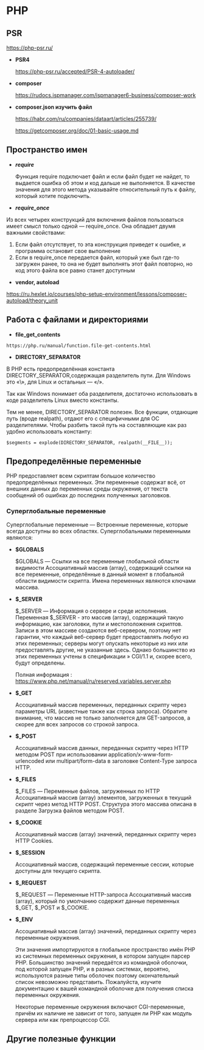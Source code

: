
# **PHP**
## **PSR**

   https://php-psr.ru/
   * **PSR4**

      https://php-psr.ru/accepted/PSR-4-autoloader/
   * **composer**
     
      https://rudocs.ispmanager.com/ispmanager6-business/composer-work 
   * **composer.json изучить файл**

      https://habr.com/ru/companies/dataart/articles/255739/

      https://getcomposer.org/doc/01-basic-usage.md

## **Пространство имен**
   * ***require***

      Функция require подключает файл и если файл будет не найдет, то выдается ошибка об этом и код дальше не выполняется.
      В качестве значения для этого метода указывайте относительный путь к файлу, который хотите подключить.
   * ***require_once***

   Из всех четырех конструкций для включения файлов пользоваться имеет смысл только одной — require_once. Она обладает двумя важными свойствами:
1. Если файл отсутствует, то эта конструкция приведет к ошибке, и программа остановит свое выполнение
2. Если в require_once передается файл, который уже был где-то загружен ранее, то она не будет выполнять этот файл повторно, но код этого файла все равно станет доступным

* **vendor, autoload**

https://ru.hexlet.io/courses/php-setup-environment/lessons/composer-autoload/theory_unit

## **Работа с файлами и директориями**
   * **file_get_contents**

    https://php.ru/manual/function.file-get-contents.html

   * **DIRECTORY_SEPARATOR**  

   В PHP есть предопределённая константа DIRECTORY_SEPARATOR,содержащая разделитель пути. Для Windows это «\», для Linux и остальных — «/».

   Так как Windows понимает оба разделителя, достаточно использовать в коде разделитель Linux вместо константы.

   Тем не менее, DIRECTORY_SEPARATOR полезен. Все функции, отдающие путь (вроде realpath), отдают его с специфичными для ОС разделителями. Чтобы разбить такой путь на составляющие как раз удобно использовать константу:

~~~
$segments = explode(DIRECTORY_SEPARATOR, realpath(__FILE__));
~~~

## **Предопределённые переменные**

PHP предоставляет всем скриптам большое количество предопределённых переменных. Эти переменные содержат всё, от внешних данных до переменных среды окружения, от текста сообщений об ошибках до последних полученных заголовков.

### **Суперглобальные переменные**

Суперглобальные переменные — Встроенные переменные, которые всегда доступны во всех областях.
Суперглобальными переменными являются:

* **$GLOBALS**

   $GLOBALS — Ссылки на все переменные глобальной области видимости
   Ассоциативный массив (array), содержащий ссылки на все переменные, определённые в данный момент в глобальной области видимости скрипта. Имена переменных являются ключами массива.

* **$_SERVER**

   $_SERVER — Информация о сервере и среде исполнения.
   Переменная $_SERVER - это массив (array), содержащий такую информацию, как заголовки, пути и местоположения скриптов. Записи в этом массиве создаются веб-сервером, поэтому нет гарантии, что каждый веб-сервер будет предоставлять любую из этих переменных; серверы могут опускать некоторые из них или предоставлять другие, не указанные здесь. Однако большинство из этих переменных учтены в спецификации » CGI/1.1 и, скорее всего, будут определены.

   Полная информация : https://www.php.net/manual/ru/reserved.variables.server.php

* **$_GET**

   Ассоциативный массив переменных, переданных скрипту через параметры URL (известные также как строка запроса). Обратите внимание, что массив не только заполняется для GET-запросов, а скорее для всех запросов со строкой запроса.

* **$_POST**

   Ассоциативный массив данных, переданных скрипту через HTTP методом POST при использовании application/x-www-form-urlencoded или multipart/form-data в заголовке Content-Type запроса HTTP.

* **$_FILES**

   $_FILES — Переменные файлов, загруженных по HTTP
   Ассоциативный массив (array) элементов, загруженных в текущий скрипт через метод HTTP POST. Структура этого массива описана в разделе Загрузка файлов методом POST.

* **$_COOKIE**

   Ассоциативный массив (array) значений, переданных скрипту через HTTP Cookies.

* **$_SESSION**

   Ассоциативный массив, содержащий переменные сессии, которые доступны для текущего скрипта.

* **$_REQUEST**

   $_REQUEST — Переменные HTTP-запроса
   Ассоциативный массив (array), который по умолчанию содержит данные переменных $_GET, $_POST и $_COOKIE.

* **$_ENV**

   Ассоциативный массив (array) значений, переданных скрипту через переменные окружения.

   Эти значения импортируются в глобальное пространство имён PHP из системных переменных окружения, в котором запущен парсер PHP. Большинство значений передаётся из командной оболочки, под которой запущен PHP, и в разных системах, вероятно, используются разные типы оболочек поэтому окончательный список невозможно представить. Пожалуйста, изучите документацию к вашей командной оболочке для получения списка переменных окружения.

   Некоторые переменные окружения включают CGI-переменные, причём их наличие не зависит от того, запущен ли PHP как модуль сервера или как препроцессор CGI.

   
## **Другие полезные функции**

 
